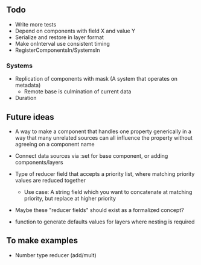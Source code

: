 ## Todo
- Write more tests
- Depend on components with field X and value Y 
- Serialize and restore in layer format
- Make onInterval use consistent timing
- RegisterComponentsIn/SystemsIn

### Systems
- Replication of components with mask (A system that operates on metadata)
  - Remote base is culmination of current data
- Duration

## Future ideas

- A way to make a component that handles one property generically in a way that many unrelated sources can all influence the property without agreeing on a component name

- Connect data sources via :set for base component, or adding components/layers

- Type of reducer field that accepts a priority list, where matching priority values are reduced together
  - Use case: A string field which you want to concatenate at matching priority, but replace at higher priority
- Maybe these "reducer fields" should exist as a formalized concept?
- function to generate defaults values for layers where nesting is required

## To make examples

- Number type reducer (add/mult)
